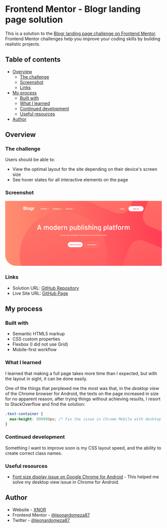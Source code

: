 # Frontend Mentor - Blogr landing page solution

This is a solution to the [Blogr landing page challenge on Frontend Mentor](https://www.frontendmentor.io/challenges/blogr-landing-page-EX2RLAApP). Frontend Mentor challenges help you improve your coding skills by building realistic projects.

## Table of contents

- [Overview](#overview)
  - [The challenge](#the-challenge)
  - [Screenshot](#screenshot)
  - [Links](#links)
- [My process](#my-process)
  - [Built with](#built-with)
  - [What I learned](#what-i-learned)
  - [Continued development](#continued-development)
  - [Useful resources](#useful-resources)
- [Author](#author)

## Overview

### The challenge

Users should be able to:

- View the optimal layout for the site depending on their device's screen size
- See hover states for all interactive elements on the page

### Screenshot

![](design/short-screenshot.png)

### Links

- Solution URL: [GitHub Repository](https://github.com/leonardomeza87/frontend-mentor-challenges/tree/main/blogr)
- Live Site URL: [GitHub Page](https://leonardomeza87.github.io/frontend-mentor-challenges/blogr/)

## My process

### Built with

- Semantic HTML5 markup
- CSS custom properties
- Flexbox (I did not use Grid)
- Mobile-first workflow

### What I learned

I learned that making a full page takes more time than I expected, but with the layout in sight, it can be done easily.

One of the things that perplexed me the most was that, in the _desktop view_ of the Chrome browser for Android, the texts on the page increased in size for no apparent reason, after trying things without achieving results, I resort to StackOverflow and find the solution:

```css
.text-container {
  max-height: 999999px; /* Fix the issue in Chrome Mobile with desktop view */
}
```

### Continued development

Something I want to improve soon is my CSS layout speed, and the ability to create correct class names.

### Useful resources

- [Font size display issue on Google Chrome for Android](https://stackoverflow.com/questions/59095113/font-size-display-issue-on-google-chrome-for-android) - This helped me solve my desktop view issue in Chrome for Android.

## Author

- Website - [XNOR](https://www.xnor.tk/)
- Frontend Mentor - [@leonardomeza87](https://www.frontendmentor.io/profile/leonardomeza87)
- Twitter - [@leonardomeza87](https://twitter.com/leonardomeza87)
